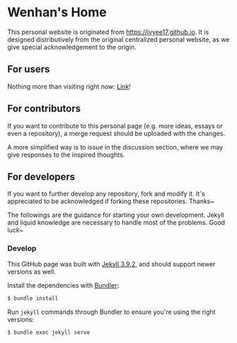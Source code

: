 # Wenhan's Home

This personal website is originated from https://ivyee17.github.io. It is designed distributively from the original centralized personal website, as we give special acknowledgement to the origin.

## For users

Nothing more than visiting right now: [Link](https://whwu17.github.io/)!

## For contributors

If you want to contribute to this personal page (e.g. more ideas, essays or even a repository), a merge request should be uploaded with the changes. 

A more simplified way is to issue in the discussion section, where we may give responses to the inspired thoughts.

## For developers

If you want to further develop any repository, fork and modify it. It's appreciated to be acknowledged if forking these repositories. Thanks~

The followings are the guidance for starting your own development. Jekyll and liquid knowledge are necessary to handle most of the problems. Good luck~

### Develop

This GitHub page was built with [Jekyll 3.9.2](http://jekyllrb.com/), and should support newer versions as well.

Install the dependencies with [Bundler](http://bundler.io/):

~~~bash
$ bundle install
~~~

Run `jekyll` commands through Bundler to ensure you're using the right versions:

~~~bash
$ bundle exec jekyll serve
~~~
